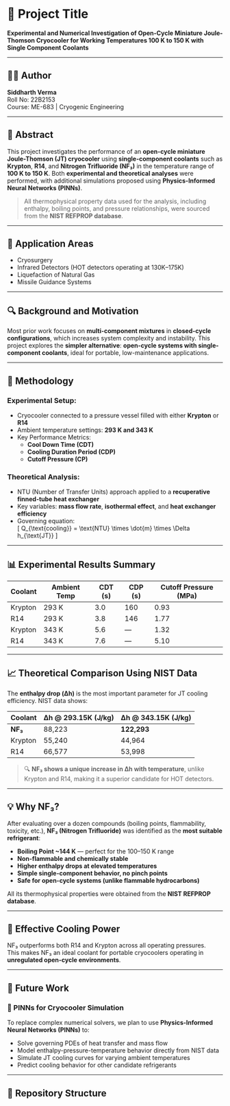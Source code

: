 # 📘 Project Title
**Experimental and Numerical Investigation of Open-Cycle Miniature Joule-Thomson Cryocooler for Working Temperatures 100 K to 150 K with Single Component Coolants**

---

## 👨‍🔬 Author

**Siddharth Verma**  
Roll No: 22B2153  
Course: ME-683 | Cryogenic Engineering  

---

## 📌 Abstract

This project investigates the performance of an **open-cycle miniature Joule-Thomson (JT) cryocooler** using **single-component coolants** such as **Krypton**, **R14**, and **Nitrogen Trifluoride (NF₃)** in the temperature range of **100 K to 150 K**. Both **experimental and theoretical analyses** were performed, with additional simulations proposed using **Physics-Informed Neural Networks (PINNs)**.

> All thermophysical property data used for the analysis, including enthalpy, boiling points, and pressure relationships, were sourced from the **NIST REFPROP database**.

---

## 🧊 Application Areas

- Cryosurgery  
- Infrared Detectors (HOT detectors operating at 130K–175K)  
- Liquefaction of Natural Gas  
- Missile Guidance Systems  

---

## 🔍 Background and Motivation

Most prior work focuses on **multi-component mixtures** in **closed-cycle configurations**, which increases system complexity and instability. This project explores the **simpler alternative**: **open-cycle systems with single-component coolants**, ideal for portable, low-maintenance applications.

---

## 🔬 Methodology

### Experimental Setup:
- Cryocooler connected to a pressure vessel filled with either **Krypton** or **R14**
- Ambient temperature settings: **293 K and 343 K**
- Key Performance Metrics:
  - **Cool Down Time (CDT)**
  - **Cooling Duration Period (CDP)**
  - **Cutoff Pressure (CP)**

### Theoretical Analysis:
- NTU (Number of Transfer Units) approach applied to a **recuperative finned-tube heat exchanger**
- Key variables: **mass flow rate**, **isothermal effect**, and **heat exchanger efficiency**
- Governing equation:  
  \[
  Q_{\text{cooling}} = \text{NTU} \times \dot{m} \times \Delta h_{\text{JT}}
  \]

---

## 📊 Experimental Results Summary

| Coolant | Ambient Temp | CDT (s) | CDP (s) | Cutoff Pressure (MPa) |
|---------|---------------|---------|---------|------------------------|
| Krypton | 293 K         | 3.0     | 160     | 0.93                   |
| R14     | 293 K         | 3.8     | 146     | 1.77                   |
| Krypton | 343 K         | 5.6     | —       | 1.32                   |
| R14     | 343 K         | 7.6     | —       | 5.10                   |

---

## 📈 Theoretical Comparison Using NIST Data

The **enthalpy drop (Δh)** is the most important parameter for JT cooling efficiency. NIST data shows:

| Coolant | Δh @ 293.15K (J/kg) | Δh @ 343.15K (J/kg) |
|---------|----------------------|----------------------|
| **NF₃**     | 88,223               | **122,293**            |
| Krypton | 55,240               | 44,964               |
| R14     | 66,577               | 53,998               |

> 🔍 **NF₃ shows a unique increase in Δh with temperature**, unlike Krypton and R14, making it a superior candidate for HOT detectors.

---

## 💡 Why NF₃?

After evaluating over a dozen compounds (boiling points, flammability, toxicity, etc.), **NF₃ (Nitrogen Trifluoride)** was identified as the **most suitable refrigerant**:

- **Boiling Point ~144 K** — perfect for the 100–150 K range  
- **Non-flammable and chemically stable**  
- **Higher enthalpy drops at elevated temperatures**  
- **Simple single-component behavior, no pinch points**  
- **Safe for open-cycle systems (unlike flammable hydrocarbons)**  

All its thermophysical properties were obtained from the **NIST REFPROP database**.

---

## 📐 Effective Cooling Power

NF₃ outperforms both R14 and Krypton across all operating pressures.  
This makes NF₃ an ideal coolant for portable cryocoolers operating in **unregulated open-cycle environments**.

---

## 🔮 Future Work

### 🧠 PINNs for Cryocooler Simulation
To replace complex numerical solvers, we plan to use **Physics-Informed Neural Networks (PINNs)** to:

- Solve governing PDEs of heat transfer and mass flow
- Model enthalpy-pressure-temperature behavior directly from NIST data
- Simulate JT cooling curves for varying ambient temperatures
- Predict cooling behavior for other candidate refrigerants

---

## 🧾 Repository Structure

